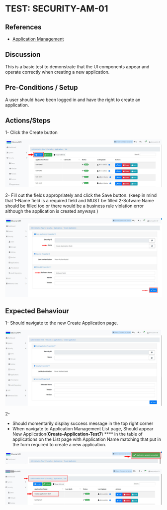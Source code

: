 # TEST: SECURITY-AM-01

## References

* [Application Management](../../../../operations/security-administration/application-management.md)

## Discussion

This is a basic test to demonstrate that the UI components appear and operate correctly when creating a new application.

## Pre-Conditions / Setup

A user should have been logged in and have the right to create an application.

## Actions/Steps

1- Click the Create button  

![](../../../../../.gitbook/assets/1%20%284%29.jpg)

2- Fill out the fields appropriately and click the Save button. \(keep in mind that  1-Name field is a required field and MUST be filled 2-Sofware Name should be filled too or  there would be a business rule violation error although the application is created anyways \) 

![](../../../../../.gitbook/assets/3%20%287%29.jpg)

## Expected Behaviour

1- Should navigate to the new Create Application page.

![](../../../../../.gitbook/assets/2%20%281%29.jpg)

2-

* Should momentarily display success message in the top right corner
* When navigate to Application Management List page, Should appear New Application\(**Create-Application-Test7**\) **** in the table of applications on the List page with Application Name matching that put in the form required to create a new application.

![](../../../../../.gitbook/assets/4%20%282%29.jpg)

![](../../../../../.gitbook/assets/5.jpg)

